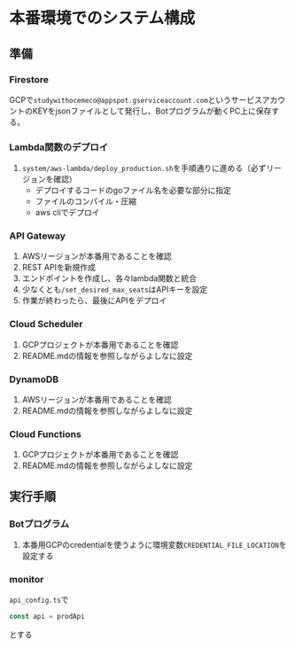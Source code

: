 # 本番環境でのシステム構成

## 準備

### Firestore

GCPで`studywithocemeco@appspot.gserviceaccount.com`というサービスアカウントのKEYをjsonファイルとして発行し、Botプログラムが動くPC上に保存する。

### Lambda関数のデプロイ

1. `system/aws-lambda/deploy_production.sh`を手順通りに進める（必ずリージョンを確認）
   - デプロイするコードのgoファイル名を必要な部分に指定
   - ファイルのコンパイル・圧縮
   - aws cliでデプロイ

### API Gateway

1. AWSリージョンが本番用であることを確認
2. REST APIを新規作成
3. エンドポイントを作成し、各々lambda関数と統合
4. 少なくとも`/set_desired_max_seats`はAPIキーを設定
5. 作業が終わったら、最後にAPIをデプロイ

### Cloud Scheduler

1. GCPプロジェクトが本番用であることを確認
2. README.mdの情報を参照しながらよしなに設定

### DynamoDB

1. AWSリージョンが本番用であることを確認
2. README.mdの情報を参照しながらよしなに設定

### Cloud Functions

1. GCPプロジェクトが本番用であることを確認
2. README.mdの情報を参照しながらよしなに設定

## 実行手順

### Botプログラム

1. 本番用GCPのcredentialを使うように環境変数`CREDENTIAL_FILE_LOCATION`を設定する

### monitor

`api_config.ts`で

```ts
const api = prodApi
```

とする
